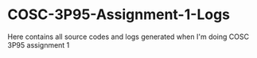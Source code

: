 # COSC-3P95-Assignment-1-Logs
Here contains all source codes and logs generated when I'm doing COSC 3P95 assignment 1
